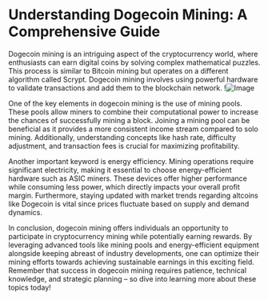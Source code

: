 # Understanding Dogecoin Mining: A Comprehensive Guide

Dogecoin mining is an intriguing aspect of the cryptocurrency world, where enthusiasts can earn digital coins by solving complex mathematical puzzles. This process is similar to Bitcoin mining but operates on a different algorithm called Scrypt. Dogecoin mining involves using powerful hardware to validate transactions and add them to the blockchain network. !![Image](https://github.com/user-attachments/assets/057c907c-805e-4310-a052-f5031067f3de)

One of the key elements in dogecoin mining is the use of mining pools. These pools allow miners to combine their computational power to increase the chances of successfully mining a block. Joining a mining pool can be beneficial as it provides a more consistent income stream compared to solo mining. Additionally, understanding concepts like hash rate, difficulty adjustment, and transaction fees is crucial for maximizing profitability.

Another important keyword is energy efficiency. Mining operations require significant electricity, making it essential to choose energy-efficient hardware such as ASIC miners. These devices offer higher performance while consuming less power, which directly impacts your overall profit margin. Furthermore, staying updated with market trends regarding altcoins like Dogecoin is vital since prices fluctuate based on supply and demand dynamics.

In conclusion, dogecoin mining offers individuals an opportunity to participate in cryptocurrency mining while potentially earning rewards. By leveraging advanced tools like mining pools and energy-efficient equipment alongside keeping abreast of industry developments, one can optimize their mining efforts towards achieving sustainable earnings in this exciting field. Remember that success in dogecoin mining requires patience, technical knowledge, and strategic planning – so dive into learning more about these topics today!